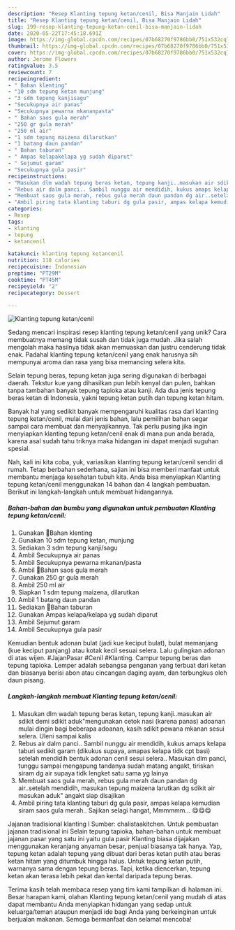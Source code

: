 ```yaml
---
description: "Resep Klanting tepung ketan/cenil, Bisa Manjain Lidah"
title: "Resep Klanting tepung ketan/cenil, Bisa Manjain Lidah"
slug: 199-resep-klanting-tepung-ketan-cenil-bisa-manjain-lidah
date: 2020-05-22T17:45:18.691Z
image: https://img-global.cpcdn.com/recipes/07b68270f9786bb0/751x532cq70/klanting-tepung-ketancenil-foto-resep-utama.jpg
thumbnail: https://img-global.cpcdn.com/recipes/07b68270f9786bb0/751x532cq70/klanting-tepung-ketancenil-foto-resep-utama.jpg
cover: https://img-global.cpcdn.com/recipes/07b68270f9786bb0/751x532cq70/klanting-tepung-ketancenil-foto-resep-utama.jpg
author: Jerome Flowers
ratingvalue: 3.5
reviewcount: 7
recipeingredient:
- " Bahan klenting"
- "10 sdm tepung ketan munjung"
- "3 sdm tepung kanjisagu"
- "Secukupnya air panas"
- "Secukupnya pewarna mkananpasta"
- " Bahan saos gula merah"
- "250 gr gula merah"
- "250 ml air"
- "1 sdm tepung maizena dilarutkan"
- "1 batang daun pandan"
- " Bahan taburan"
- " Ampas kelapakelapa yg sudah diparut"
- " Sejumut garam"
- "Secukupnya gula pasir"
recipeinstructions:
- "Masukan dlm wadah tepung beras ketan, tepung kanji..masukan air sdikit demi sdikit aduk&#34;mengunakan cetok nasi (karena panas) adoanan mulai dingin bagi beberapa adoanan, kasih sdikit pewana mkanan sesui selera. Uleni sampai kalis"
- "Rebus air dalm panci.. Sambil nunggu air mendidih, kukus amaps kelapa taburi sedikit garam (dikukus supaya, amapas kelapa tidk cpt basi) setelah mendidih bentuk adonan cenil sesui selera.. Masukan dlm panci, tunggu sampai mengapung tandanya sudah matang angakt, tiriskan siram dg air supaya tidk lengket satu sama yg lainya"
- "Membuat saos gula merah, rebus gula merah daun pandan dg air..setelah mendidih, masukan tepung maizena larutkan dg sdikit air masukan aduk&#34; angakt siap disajikan"
- "Ambil piring tata klanting taburi dg gula pasir, ampas kelapa kemudian siram saos gula merah.. Sajikan selagi hangat, Mmmmmm... 😋😋😋"
categories:
- Resep
tags:
- klanting
- tepung
- ketancenil

katakunci: klanting tepung ketancenil 
nutrition: 118 calories
recipecuisine: Indonesian
preptime: "PT29M"
cooktime: "PT45M"
recipeyield: "2"
recipecategory: Dessert

---
```



![Klanting tepung ketan/cenil](https://img-global.cpcdn.com/recipes/07b68270f9786bb0/751x532cq70/klanting-tepung-ketancenil-foto-resep-utama.jpg)

Sedang mencari inspirasi resep klanting tepung ketan/cenil yang unik? Cara membuatnya memang tidak susah dan tidak juga mudah. Jika salah mengolah maka hasilnya tidak akan memuaskan dan justru cenderung tidak enak. Padahal klanting tepung ketan/cenil yang enak harusnya sih mempunyai aroma dan rasa yang bisa memancing selera kita.

Selain tepung beras, tepung ketan juga sering digunakan di berbagai daerah. Tekstur kue yang dihasilkan pun lebih kenyal dan pulen, bahkan tanpa tambahan banyak tepung tapioka atau kanji. Ada dua jenis tepung beras ketan di Indonesia, yakni tepung ketan putih dan tepung ketan hitam.

Banyak hal yang sedikit banyak mempengaruhi kualitas rasa dari klanting tepung ketan/cenil, mulai dari jenis bahan, lalu pemilihan bahan segar sampai cara membuat dan menyajikannya. Tak perlu pusing jika ingin menyiapkan klanting tepung ketan/cenil enak di mana pun anda berada, karena asal sudah tahu triknya maka hidangan ini dapat menjadi suguhan spesial.


Nah, kali ini kita coba, yuk, variasikan klanting tepung ketan/cenil sendiri di rumah. Tetap berbahan sederhana, sajian ini bisa memberi manfaat untuk membantu menjaga kesehatan tubuh kita. Anda bisa menyiapkan Klanting tepung ketan/cenil menggunakan 14 bahan dan 4 langkah pembuatan. Berikut ini langkah-langkah untuk membuat hidangannya.

<!--inarticleads1-->

##### Bahan-bahan dan bumbu yang digunakan untuk pembuatan Klanting tepung ketan/cenil:

1. Gunakan  🍴Bahan klenting
1. Gunakan 10 sdm tepung ketan, munjung
1. Sediakan 3 sdm tepung kanji/sagu
1. Ambil Secukupnya air panas
1. Ambil Secukupnya pewarna mkanan/pasta
1. Ambil  🍴Bahan saos gula merah
1. Gunakan 250 gr gula merah
1. Ambil 250 ml air
1. Siapkan 1 sdm tepung maizena, dilarutkan
1. Ambil 1 batang daun pandan
1. Sediakan  🍴Bahan taburan
1. Gunakan  Ampas kelapa/kelapa yg sudah diparut
1. Ambil  Sejumut garam
1. Ambil Secukupnya gula pasir


Kemudian bentuk adonan bulat (jadi kue keciput bulat), bulat memanjang (kue keciput panjang) atau kotak kecil sesuai selera. Lalu gulingkan adonan di atas wijen. #JajanPasar #Cenil #Klanting. Campur tepung beras dan tepung tapioka. Lemper adalah sebangsa penganan yang terbuat dari ketan dan biasanya berisi abon atau cincangan daging ayam, dan terbungkus oleh daun pisang. 

<!--inarticleads2-->

##### Langkah-langkah membuat Klanting tepung ketan/cenil:

1. Masukan dlm wadah tepung beras ketan, tepung kanji..masukan air sdikit demi sdikit aduk&#34;mengunakan cetok nasi (karena panas) adoanan mulai dingin bagi beberapa adoanan, kasih sdikit pewana mkanan sesui selera. Uleni sampai kalis
1. Rebus air dalm panci.. Sambil nunggu air mendidih, kukus amaps kelapa taburi sedikit garam (dikukus supaya, amapas kelapa tidk cpt basi) setelah mendidih bentuk adonan cenil sesui selera.. Masukan dlm panci, tunggu sampai mengapung tandanya sudah matang angakt, tiriskan siram dg air supaya tidk lengket satu sama yg lainya
1. Membuat saos gula merah, rebus gula merah daun pandan dg air..setelah mendidih, masukan tepung maizena larutkan dg sdikit air masukan aduk&#34; angakt siap disajikan
1. Ambil piring tata klanting taburi dg gula pasir, ampas kelapa kemudian siram saos gula merah.. Sajikan selagi hangat, Mmmmmm... 😋😋😋


Jajanan tradisional klanting l Sumber: chalistaakitchen. Untuk pembuatan jajanan tradisional ini Selain tepung tapioka, bahan-bahan untuk membuat jajanan pasar yang satu ini yaitu gula pasir Klanting biasa dijajakan menggunakan keranjang anyaman besar, penjual biasanya tak hanya. Yap, tepung ketan adalah tepung yang dibuat dari beras ketan putih atau beras ketan hitam yang ditumbuk hingga halus. Untuk tepung ketan putih, warnanya sama dengan tepung beras. Tapi, ketika diencerkan, tepung ketan akan terasa lebih pekat dan kental daripada tepung beras. 

Terima kasih telah membaca resep yang tim kami tampilkan di halaman ini. Besar harapan kami, olahan Klanting tepung ketan/cenil yang mudah di atas dapat membantu Anda menyiapkan hidangan yang sedap untuk keluarga/teman ataupun menjadi ide bagi Anda yang berkeinginan untuk berjualan makanan. Semoga bermanfaat dan selamat mencoba!
